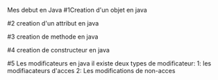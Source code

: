 Mes debut en Java
#1Creation d'un objet en java

#2 creation d'un attribut en java

#3 creation de methode en java

#4 creation de constructeur en java

#5 Les modificateurs en java
il existe deux types de modificateur:
1: les modifiacateurs d'acces
2: Les modifications de non-acces